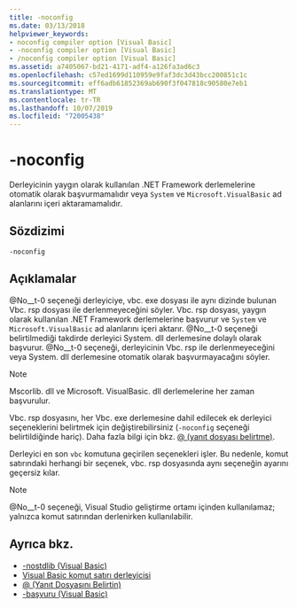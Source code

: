 ```yaml
---
title: -noconfig
ms.date: 03/13/2018
helpviewer_keywords:
- noconfig compiler option [Visual Basic]
- -noconfig compiler option [Visual Basic]
- /noconfig compiler option [Visual Basic]
ms.assetid: a7405067-bd21-4171-adf4-a126fa3ad6c3
ms.openlocfilehash: c57ed1699d110959e9faf3dc3d43bcc200851c1c
ms.sourcegitcommit: eff6adb61852369ab690f3f047818c90580e7eb1
ms.translationtype: MT
ms.contentlocale: tr-TR
ms.lasthandoff: 10/07/2019
ms.locfileid: "72005438"
---
```

# <a name="-noconfig"></a>-noconfig
Derleyicinin yaygın olarak kullanılan .NET Framework derlemelerine otomatik olarak başvurmamalıdır veya `System` ve `Microsoft.VisualBasic` ad alanlarını içeri aktaramamalıdır.  
  
## <a name="syntax"></a>Sözdizimi  
  
```console  
-noconfig  
```  
  
## <a name="remarks"></a>Açıklamalar  
 @No__t-0 seçeneği derleyiciye, vbc. exe dosyası ile aynı dizinde bulunan Vbc. rsp dosyası ile derlenmeyeceğini söyler. Vbc. rsp dosyası, yaygın olarak kullanılan .NET Framework derlemelerine başvurur ve `System` ve `Microsoft.VisualBasic` ad alanlarını içeri aktarır. @No__t-0 seçeneği belirtilmediği takdirde derleyici System. dll derlemesine dolaylı olarak başvurur. @No__t-0 seçeneği, derleyicinin Vbc. rsp ile derlenmeyeceğini veya System. dll derlemesine otomatik olarak başvurmayacağını söyler.  
  
> [!NOTE]
> Mscorlib. dll ve Microsoft. VisualBasic. dll derlemelerine her zaman başvurulur.  
  
 Vbc. rsp dosyasını, her Vbc. exe derlemesine dahil edilecek ek derleyici seçeneklerini belirtmek için değiştirebilirsiniz (`-noconfig` seçeneği belirtildiğinde hariç). Daha fazla bilgi için bkz. [@ (yanıt dosyası belirtme)](../../../visual-basic/reference/command-line-compiler/specify-response-file.md).  
  
 Derleyici en son `vbc` komutuna geçirilen seçenekleri işler. Bu nedenle, komut satırındaki herhangi bir seçenek, vbc. rsp dosyasında aynı seçeneğin ayarını geçersiz kılar.  
  
> [!NOTE]
> @No__t-0 seçeneği, Visual Studio geliştirme ortamı içinden kullanılamaz; yalnızca komut satırından derlenirken kullanılabilir.  
  
## <a name="see-also"></a>Ayrıca bkz.

- [-nostdlib (Visual Basic)](../../../visual-basic/reference/command-line-compiler/nostdlib.md)
- [Visual Basic komut satırı derleyicisi](../../../visual-basic/reference/command-line-compiler/index.md)
- [@ (Yanıt Dosyasını Belirtin)](../../../visual-basic/reference/command-line-compiler/specify-response-file.md)
- [-başvuru (Visual Basic)](../../../visual-basic/reference/command-line-compiler/reference.md)
